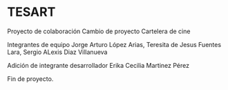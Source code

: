 # TESART
Proyecto de colaboración
Cambio de proyecto Cartelera de cine

Integrantes de equipo
Jorge Arturo López Arias,
Teresita de Jesus Fuentes Lara,
Sergio ALexis Diaz Villanueva

Adición de integrante desarrollador
Erika Cecilia Martinez Pérez

Fin de proyecto. 
